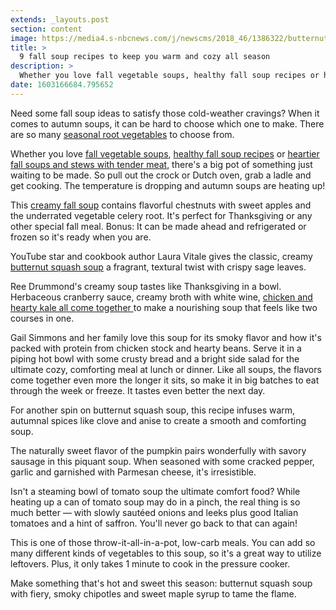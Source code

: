 ```yaml
--- 
extends: _layouts.post 
section: content 
image: https://media4.s-nbcnews.com/j/newscms/2018_46/1386322/butternut-squash-soup-today-main-181114_4ed34dde419491c2e8e0a41f3f893b9e.social_share_1200x630_center.jpg 
title: > 
  9 fall soup recipes to keep you warm and cozy all season 
description: > 
  Whether you love fall vegetable soups, healthy fall soup recipes or heartier fall soups and stews with tender meat, there's a big pot of something just waiting to be made.This creamy fall soup contains flavorful chestnuts with sweet apples and the underrated vegetable celery root.YouTube star and cookbook author Laura Vitale gives the classic, creamy butternut squash soup a fragrant, textural twist with crispy sage leaves.For another spin on butternut squash soup, this recipe infuses warm, autumnal spices like clove and anise to create a smooth and comforting soup.Make something that's hot and sweet this season: butternut squash soup with fiery, smoky chipotles and sweet maple syrup to tame the flame. 
date: 1603166684.795652 
--- 
```

<div><p class="endmarkEnabled">Need some fall soup ideas to satisfy those cold-weather cravings? When it comes to autumn soups, it can be hard to choose which one to make. There are so many <a href="https://www.today.com/food/fall-root-vegetable-recipes-bruschetta-squash-soup-t104684" target="_blank">seasonal root vegetables</a> to choose from.</p><p class="endmarkEnabled">Whether you love <a href="https://www.today.com/recipes/fall-vegetable-soup-topped-maple-mascarpone-wbrp40442637" target="_blank">fall vegetable soups</a>, <a href="https://www.today.com/recipes/padma-lakshmi-s-ribollita-italian-vegetable-soup-recipe-t175661" target="_blank">healthy fall soup recipes</a> or <a href="https://www.today.com/food/easy-one-pot-stew-recipes-t110014" target="_blank">heartier fall soups and stews with tender meat</a>, there's a big pot of something just waiting to be made. So pull out the crock or Dutch oven, grab a ladle and get cooking. The temperature is dropping and autumn soups are heating up!</p><p class="endmarkEnabled">This <a href="https://www.today.com/food/try-chestnuts-creamy-fall-soup-cornbread-toasts-t104908" target="_blank">creamy fall soup</a> contains flavorful chestnuts with sweet apples and the underrated vegetable celery root. It's perfect for Thanksgiving or any other special fall meal. Bonus: It can be made ahead and refrigerated or frozen so it's ready when you are.</p><p class="endmarkEnabled">YouTube star and cookbook author Laura Vitale gives the classic, creamy <a href="https://www.today.com/food/14-best-butternut-squash-recipes-t166859" target="_blank">butternut squash soup</a> a fragrant, textural twist with crispy sage leaves.</p><p class="endmarkEnabled">Ree Drummond's creamy soup tastes like Thanksgiving in a bowl. Herbaceous cranberry sauce, creamy broth with white wine, <a href="https://www.today.com/recipes/valerie-bertinelli-s-one-pot-chicken-kale-casserole-t174093" target="_blank">chicken and hearty kale all come together </a>to make a nourishing soup that feels like two courses in one.</p><p class="endmarkEnabled">Gail Simmons and her family love this soup for its smoky flavor and how it's packed with protein from chicken stock and hearty beans. Serve it in a piping hot bowl with some crusty bread and a bright side salad for the ultimate cozy, comforting meal at lunch or dinner. Like all soups, the flavors come together even more the longer it sits, so make it in big batches to eat through the week or freeze. It tastes even better the next day.</p><p class="endmarkEnabled">For another spin on butternut squash soup, this recipe infuses warm, autumnal spices like clove and anise to create a smooth and comforting soup.</p><p class="endmarkEnabled">The naturally sweet flavor of the pumpkin pairs wonderfully with savory sausage in this piquant soup. When seasoned with some cracked pepper, garlic and garnished with Parmesan cheese, it's irresistible.</p><p class="endmarkEnabled">Isn't a steaming bowl of tomato soup the ultimate comfort food? While heating up a can of tomato soup may do in a pinch, the real thing is so much better &#8212; with slowly saut&#233;ed onions and leeks plus good Italian tomatoes and a hint of saffron. You'll never go back to that can again!</p><p class="endmarkEnabled">This is one of those throw-it-all-in-a-pot, low-carb meals. You can add so many different kinds of vegetables to this soup, so it's a great way to utilize leftovers. Plus, it only takes 1 minute to cook in the pressure cooker.</p><p class="endmarkEnabled">Make something that's hot and sweet this season: butternut squash soup with fiery, smoky chipotles and sweet maple syrup to tame the flame.</p></div>